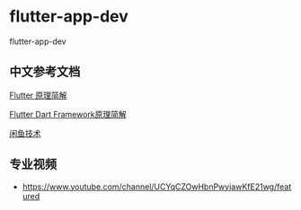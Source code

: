 # flutter-app-dev
flutter-app-dev

## 中文参考文档
[Flutter 原理简解](https://mp.weixin.qq.com/s/CQQXD0TrlbaNWjoClIcDtw)

[Flutter Dart Framework原理简解](https://mp.weixin.qq.com/s/dosiVazhCGebQOLSWARkfg)

[闲鱼技术](https://www.zhihu.com/org/xian-yu-ji-zhu/activities)

## 专业视频

- https://www.youtube.com/channel/UCYqCZOwHbnPwyjawKfE21wg/featured
